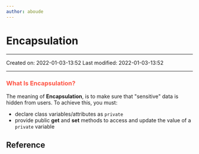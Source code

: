 ```yaml
---
author: aboude
---
```

# Encapsulation
___

Created on: 2022-01-03-13:52
Last modified: 2022-01-03-13:52

___

### <span style="color: #ff5545;text-transform: capitalize;">What is encapsulation?</span>
The meaning of **Encapsulation**, is to make sure that "sensitive" data is hidden from users. To achieve this, you must:

-   declare class variables/attributes as `private`
-   provide public **get** and **set** methods to access and update the value of a `private` variable

### <span style="color: #ff5545;text-transform: capitalize;"></span>
## Reference